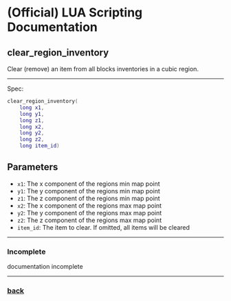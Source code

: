 
# (Official) LUA Scripting Documentation

## clear_region_inventory

Clear (remove) an item from all blocks inventories in a cubic region.

___

Spec:

```lua
clear_region_inventory(
	long x1,
	long y1,
	long z1,
	long x2,
	long y2,
	long z2,
	long item_id)
```

## Parameters

- `x1`: The x component of the regions min map point
- `y1`: The y component of the regions min map point
- `z1`: The z component of the regions min map point
- `x2`: The x component of the regions max map point
- `y2`: The y component of the regions max map point
- `z2`: The z component of the regions max map point
- `item_id`: The item to clear. If omitted, all items will be cleared

___

### Incomplete

documentation incomplete

___

### [back](../inventory)
